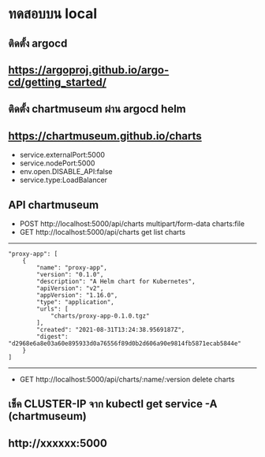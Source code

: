 # ทดสอบบน local 

## ติดตั้ง argocd
## https://argoproj.github.io/argo-cd/getting_started/

## ติดตั้ง chartmuseum ผ่าน argocd helm
## https://chartmuseum.github.io/charts
- service.externalPort:5000
- service.nodePort:5000
- env.open.DISABLE_API:false
- service.type:LoadBalancer

## API chartmuseum
- POST http://localhost:5000/api/charts multipart/form-data charts:file
- GET http://localhost:5000/api/charts get list charts

----
    "proxy-app": [
        {
            "name": "proxy-app",
            "version": "0.1.0",
            "description": "A Helm chart for Kubernetes",
            "apiVersion": "v2",
            "appVersion": "1.16.0",
            "type": "application",
            "urls": [
                "charts/proxy-app-0.1.0.tgz"
            ],
            "created": "2021-08-31T13:24:38.9569187Z",
            "digest": "d2968e6a8e03a60e895933d0a76556f89d0b2d606a90e9814fb5871ecab5844e"
        }
    ]
----

- GET http://localhost:5000/api/charts/:name/:version delete  charts

## เช็ค CLUSTER-IP จาก kubectl get service -A (chartmuseum)
## http://xxxxxx:5000